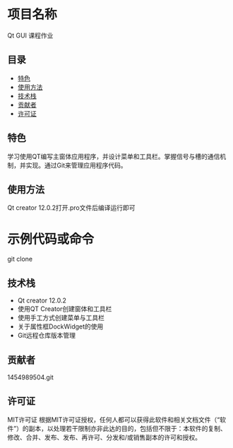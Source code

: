 # 项目名称
Qt GUI 课程作业
## 目录
- [特色](#特色)
- [使用方法](#使用方法)
- [技术栈](#技术栈)
- [贡献者](#贡献者)
- [许可证](#许可证)
## 特色
学习使用QT编写主窗体应用程序，并设计菜单和工具栏。掌握信号与槽的通信机制，并实现。通过Git来管理应用程序代码。
## 使用方法
Qt creator 12.0.2打开.pro文件后编译运行即可
# 示例代码或命令
git clone 
## 技术栈
- Qt creator 12.0.2
- 使用QT Creator创建窗体和工具栏
- 使用手工方式创建菜单与工具栏
- 关于属性框DockWidget的使用
- Git远程仓库版本管理
## 贡献者
1454989504.git
## 许可证
MIT许可证
根据MIT许可证授权，任何人都可以获得此软件和相关文档文件（“软件”）的副本，以处理若干限制亦非此达的目的，包括但不限于：本软件的复制、修改、合并、发布、发布、再许可、分发和/或销售副本的许可和授权。
